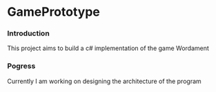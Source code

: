 # GamePrototype

### Introduction

This project aims to build a c# implementation of the game Wordament

### Pogress

Currently I am working on designing the architecture of the program